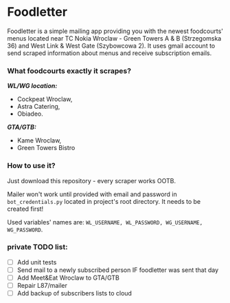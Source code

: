 # Foodletter
Foodletter is a simple mailing app providing you with the newest foodcourts' menus located near TC Nokia Wroclaw - Green Towers A & B (Strzegomska 36) and West Link & West Gate (Szybowcowa 2). 
It uses gmail account to send scraped information about menus and receive subscription emails.

### What foodcourts exactly it scrapes?
***WL/WG location:***
- Cockpeat Wroclaw,
- Astra Catering,
- Obiadeo.

***GTA/GTB:***
- Kame Wroclaw,
- Green Towers Bistro

### How to use it?
Just download this repository - every scraper works OOTB.

Mailer won't work until provided with email and password in `bot_credentials.py` located in project's root directory. It needs to be created first!

Used variables' names are: `WL_USERNAME, WL_PASSWORD, WG_USERNAME, WG_PASSWORD`.
### private TODO list:
- [ ] Add unit tests
- [ ] Send mail to a newly subscribed person IF foodletter was sent that day
- [ ] Add Meet&Eat Wroclaw to GTA/GTB 
- [ ] Repair L87/mailer
- [ ] Add backup of subscribers lists to cloud

